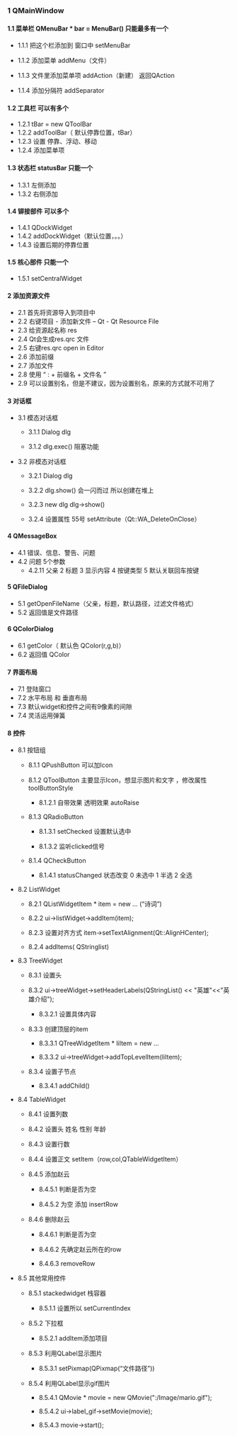 ### 1 QMainWindow

#### 1.1 菜单栏 QMenuBar * bar = MenuBar()  只能最多有一个

- 1.1.1 把这个栏添加到 窗口中 setMenuBar

- 1.1.2 添加菜单 addMenu（文件）
- 1.1.3 文件里添加菜单项 addAction（新建） 返回QAction
- 1.1.4 添加分隔符 addSeparator

#### 1.2 工具栏 可以有多个

- 1.2.1 tBar =  new QToolBar
- 1.2.2 addToolBar（ 默认停靠位置，tBar）
- 1.2.3 设置 停靠、浮动、移动
- 1.2.4  添加菜单项

#### 1.3 状态栏 statusBar  只能一个

- 1.3.1 左侧添加 
- 1.3.2 右侧添加

#### 1.4 铆接部件 可以多个

- 1.4.1 QDockWidget
- 1.4.2 addDockWidget（默认位置，。。）
- 1.4.3 设置后期的停靠位置

#### 1.5 核心部件  只能一个

- 1.5.1 setCentralWidget

#### 2 添加资源文件

- 2.1 首先将资源导入到项目中
- 2.2 右键项目 -  添加新文件 – Qt  - Qt Resource File 
- 2.3 给资源起名称 res
- 2.4 Qt会生成res.qrc 文件
- 2.5 右键res.qrc  open in Editor
- 2.6 添加前缀 
- 2.7 添加文件
- 2.8  使用 “ : + 前缀名 + 文件名 ”
- 2.9 可以设置别名，但是不建议，因为设置别名，原来的方式就不可用了

#### 3 对话框

- 3.1 模态对话框

  - 3.1.1 Dialog dlg

  - 3.1.2 dlg.exec() 阻塞功能

- 3.2 非模态对话框

  - 3.2.1 Dialog dlg

  - 3.2.2 dlg.show() 会一闪而过 所以创建在堆上

  - 3.2.3 new dlg dlg->show()

  - 3.2.4 设置属性 55号 setAttribute（Qt::WA_DeleteOnClose）

#### 4 QMessageBox

- 4.1 错误、信息、警告、问题
- 4.2 问题 5个参数
  - 4.2.11 父亲 2 标题 3 显示内容 4 按键类型 5 默认关联回车按键

#### 5 QFileDialog  

- 5.1 getOpenFileName（父亲，标题，默认路径，过滤文件格式）
- 5.2 返回值是文件路径

#### 6  QColorDialog 

- 6.1 getColor（ 默认色 QColor(r,g,b)）
- 6.2 返回值 QColor 

#### 7 界面布局

- 7.1 登陆窗口
- 7.2 水平布局 和 垂直布局
- 7.3 默认widget和控件之间有9像素的间隙
- 7.4 灵活运用弹簧

#### 8 控件

- 8.1 按钮组

  - 8.1.1 QPushButton 可以加Icon

  - 8.1.2 QToolButton 主要显示Icon，想显示图片和文字 ，修改属性toolButtonStyle
    - 8.1.2.1 自带效果 透明效果 autoRaise

  - 8.1.3 QRadioButton

    - 8.1.3.1 setChecked 设置默认选中

    - 8.1.3.2 监听clicked信号

  - 8.1.4 QCheckButton
    - 8.1.4.1 statusChanged 状态改变 0 未选中 1 半选 2 全选

- 8.2 ListWidget

  - 8.2.1 QListWidgetItem * item = new … (“诗词”)

  - 8.2.2 ui->listWidget->addItem(item);

  - 8.2.3 设置对齐方式 item->setTextAlignment(Qt::AlignHCenter);

  - 8.2.4 addItems( QStringlist)

- 8.3 TreeWidget

  - 8.3.1 设置头

  - 8.3.2 ui->treeWidget->setHeaderLabels(QStringList() << "英雄"<<"英雄介绍");
    - 8.3.2.1    设置具体内容

  - 8.3.3 创建顶层的item

    - 8.3.3.1 QTreeWidgetItem * liItem = new …

    - 8.3.3.2 ui->treeWidget->addTopLevelItem(liItem);

  - 8.3.4     设置子节点
    - 8.3.4.1 addChild()

- 8.4 TableWidget

  - 8.4.1 设置列数

  - 8.4.2 设置头 姓名 性别 年龄

  - 8.4.3 设置行数

  - 8.4.4  设置正文  setItem（row,col,QTableWidgetItem）

  - 8.4.5 添加赵云

    - 8.4.5.1 判断是否为空

    - 8.4.5.2 为空 添加 insertRow

  - 8.4.6 删除赵云

    - 8.4.6.1 判断是否为空

    - 8.4.6.2 先确定赵云所在的row

    - 8.4.6.3 removeRow

- 8.5 其他常用控件

  - 8.5.1 stackedwidget 栈容器
    - 8.5.1.1 设置所以 setCurrentIndex

  - 8.5.2 下拉框
    - 8.5.2.1 addItem添加项目

  - 8.5.3 利用QLabel显示图片
    - 8.5.3.1 setPixmap(QPixmap(“文件路径”))

  - 8.5.4  利用QLabel显示gif图片

    - 8.5.4.1 QMovie * movie = new QMovie(":/Image/mario.gif");

    - 8.5.4.2  ui->label_gif->setMovie(movie);

    - 8.5.4.3  movie->start();